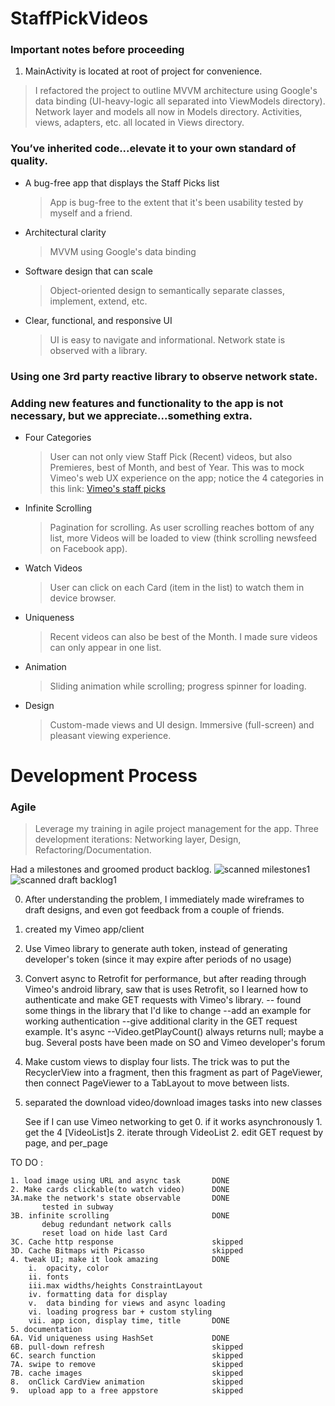 # StaffPickVideos

### Important notes before proceeding
1. MainActivity is located at root of project for convenience.
> I refactored the project to outline MVVM architecture using Google's data binding (UI-heavy-logic all separated into ViewModels directory).
	Network layer and models all now in Models directory. Activities, views, adapters, etc. all located in Views directory. 




### You’ve inherited code...elevate it to your own standard of quality.

* A bug-free app that displays the Staff Picks list
	 > App is bug-free to the extent that it's been usability tested by myself and a friend.
* Architectural clarity
	 > MVVM using Google's data binding
* Software design that can scale
   > Object-oriented design to semantically separate classes, implement, extend, etc.
* Clear, functional, and responsive UI
	 > UI is easy to navigate and informational. Network state is observed with a library. 

### Using **one** 3rd party reactive library to observe network state. 

### Adding new features and functionality to the app is not necessary, but we appreciate...something extra. 
* Four Categories
  > User can not only view Staff Pick (Recent) videos, but also Premieres, best of Month, and best of Year.
	This was to mock Vimeo's web UX experience on the app; notice the 4 categories in this link:
  [Vimeo's staff picks](https://vimeo.com/channels/staffpicks)
     
* Infinite Scrolling
  > Pagination for scrolling. As user scrolling reaches bottom of any list, more Videos will be 
  loaded to view (think scrolling newsfeed on Facebook app).
  
* Watch Videos
  > User can click on each Card (item in the list) to watch them in device browser.

* Uniqueness
  > Recent videos can also be best of the Month. I made sure videos can only appear in one list.

* Animation
  > Sliding animation while scrolling; progress spinner for loading.

* Design
  > Custom-made views and UI design. Immersive (full-screen) and pleasant viewing experience.
	
# Development Process
### Agile
  > Leverage my training in agile project management for the app.
  Three development iterations: Networking layer, Design, Refactoring/Documentation.
  
  Had a milestones and groomed product backlog.
  ![scanned milestones1](https://user-images.githubusercontent.com/14288932/33225264-149ae514-d142-11e7-9a27-0b15f1057814.png)
  ![scanned draft backlog1](https://user-images.githubusercontent.com/14288932/33225265-1798ed06-d142-11e7-8250-eb7afa799472.png)


0. After understanding the problem, I immediately made wireframes to draft designs, 
   and even got feedback from a couple of friends. 
1. created my Vimeo app/client
2. Use Vimeo library to generate auth token, instead of generating developer's token (since it may expire after periods of no usage)
3. Convert async to Retrofit for performance, but after reading through Vimeo's android library, 
	saw that is uses Retrofit, so I learned how to authenticate and make GET requests with Vimeo's library.
		-- found some things in the library that I'd like to change
				--add an example for working authentication
				--give additional clarity in the GET request example. It's async
				--Video.getPlayCount() always returns null; maybe a bug. Several posts have been made on 
				SO and Vimeo developer's forum
				
4.  Make custom views to display four lists. The trick was to put the RecyclerView into a fragment, then
	this fragment as part of PageViewer, then connect PageViewer to a TabLayout to move between lists.
				

5. separated the download video/download images tasks into new classes 
	
	

	See if I can use Vimeo networking to get 
		0. if it works asynchronously 
		1. get the 4 [VideoList]s
		2. iterate through VideoList
		2. edit GET request by page, and per_page
		
TO DO : 
												
	1. load image using URL and async task       DONE
	2. Make cards clickable(to watch video)      DONE             
	3A.make the network's state observable       DONE
		   tested in subway
	3B. infinite scrolling 						 DONE
		   debug redundant network calls
		   reset load on hide last Card
	3C. Cache http response                      skipped
	3D. Cache Bitmaps with Picasso               skipped
	4. tweak UI; make it look amazing            DONE
		i.  opacity, color						 
		ii. fonts
		iii.max widths/heights ConstraintLayout
		iv. formatting data for display
		v.  data binding for views and async loading
		vi. loading progress bar + custom styling
		vii. app icon, display time, title		 DONE
	5. documentation
	6A. Vid uniqueness using HashSet             DONE 
	6B. pull-down refresh                        skipped
	6C. search function                          skipped
	7A. swipe to remove                          skipped
	7B. cache images						     skipped
	8.  onClick CardView animation				 skipped
	9.  upload app to a free appstore            skipped
	





